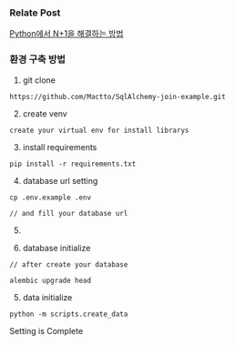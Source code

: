 ### Relate Post
[Python에서 N+1을 해결하는 방법](https://mactto.tistory.com/entry/Python%EC%97%90%EC%84%9C-N1%EC%9D%84-%ED%95%B4%EA%B2%B0%ED%95%98%EB%8A%94-%EB%B0%A9%EB%B2%95-SQLAlchemy)
  
  
### 환경 구축 방법

1. git clone
```
https://github.com/Mactto/SqlAlchemy-join-example.git
```

2. create venv
```
create your virtual env for install librarys
```
  
3. install requirements
```
pip install -r requirements.txt
```

4. database url setting
```
cp .env.example .env

// and fill your database url
```

5. 

4. database initialize
```
// after create your database

alembic upgrade head
```

5. data initialize
```
python -m scripts.create_data
```

Setting is Complete
